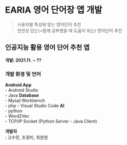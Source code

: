 # EARIA 영어 단어장 앱 개발
> 사용자별 특성에 맞는 영어단어 추천  
> 연관성 있는(=함께 공부했을 때 도움이 되는) 영어단어 추천  
  
## 인공지능 활용 영어 단어 추천 앱
**개발: 2021.11. ~ ??**  
   
  
### 개발 환경 및 언어
**Android App**  
&#45; Android Studio  
&#45; Java
**Database**  
&#45; Mysql Workbench  
&#45; php
&#45; Visual Studio Code
**AI**  
&#45; python  
&#45; Word2Vec  
&#45; TCP/IP Socket (Python Server - Java Client)  
   
  
**개발자**  
: 고수민, 조정미, 최원영
